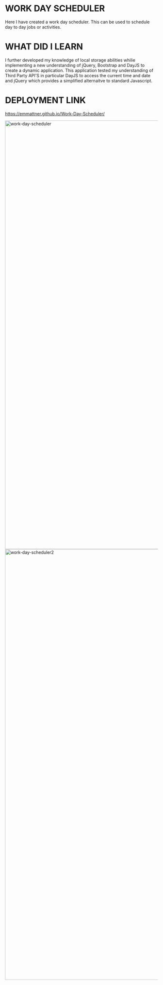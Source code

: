 # WORK DAY SCHEDULER 

Here I have created a work day scheduler. This can be used to schedule day to day jobs or activities. 

# WHAT DID I LEARN

I further developed my knowledge of local storage abilities whilie implementing a new understanding of jQuery, Bootstrap and DayJS to create a dynamic application.
This application tested my understanding of Third Party API'S in particular DayJS to access the current time and date and jQuery which provides a simplified alternaitve to standard Javascript.

# DEPLOYMENT LINK 

 https://emmattner.github.io/Work-Day-Scheduler/

<img width="1414" alt="work-day-scheduler" src="https://user-images.githubusercontent.com/78684306/113718224-968ad180-972b-11eb-97ce-03d850ead16f.png">
<img width="1421" alt="work-day-scheduler2" src="https://user-images.githubusercontent.com/78684306/113718261-9ee30c80-972b-11eb-90d6-baf7301282aa.png">



